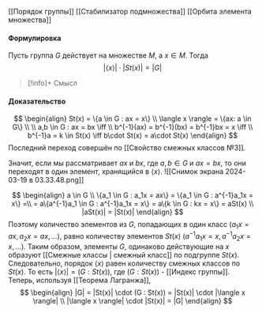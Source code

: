 [[Порядок группы]]
[[Стабилизатор подмножества]]
[[Орбита элемента множества]]

#### Формулировка
Пусть группа $G$ действует на множестве $M$, а $x \in M$. Тогда 
$$|\langle x \rangle|\cdot |St(x)| = |G|$$

>[!info]+ Смысл
#### Доказательство
$$
\begin{align}
	St(x) = \{a \in G : ax = x\} \\
	\langle x \rangle = \{ax: a \in G\} \\
	\\
	a,b \in G : ax = bx \iff \\
	b^{-1}(ax) = b^{-1}(bx) =  b^{-1}bx = x \iff \\
	b^{-1}a = k \in St(x) \iff b\cdot St(x) = a\cdot St(x)
\end{align}
$$
Последний переход совершён по [[Свойство смежных классов №3]].

 Значит, если мы рассматривает $ax$ и $bx$, где $a,b \in G$ и $ax = bx$, то они переходят в один элемент, хранящийся в $\langle x \rangle$. 
![[Снимок экрана 2024-03-19 в 03.33.48.png]]


$$
\begin{align}
	a \in G \\
	\{a_1 \in G : a_1x = ax\} = \{a_1 \in G : a^{-1}a_1x = x\} =\\
	= a\{a^{-1}a_1 \in G : a^{-1}a_1x = x\} = a\{k \in G : kx = x\} = aSt(x) \\
	|aSt(x)| = |St(x)|
\end{align}
$$
Поэтому количество элементов из $G$, попадающих в один класс ($a_1x = ax, a_2x = ax, \ldots$), равно количеству элементов $St(x)$ ($a^{-1}a_1x = x, a^{-1}a_2x = x, \ldots$).
Таким образом, элементы $G$, одинаково действующие на $x$ образуют [[Смежные классы | смежный класс]] по подгруппе $St(x)$.
Следовательно, порядок $\langle x \rangle$ равен количеству смежных классов по $St(x)$. То есть $|\langle x \rangle | = (G : St(x))$, где $(G : St(x))$ - [[Индекс группы]].
Теперь, используя [[Теорема Лагранжа]], 
$$
\begin{align}
	|G| = |St(x)| \cdot (G : St(x)) = |St(x)| \cdot |\langle x \rangle| \\
	|\langle x \rangle| \cdot |St(x)| = |G|
\end{align}
$$

